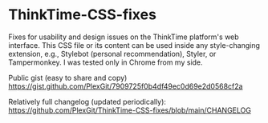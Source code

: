 # ThinkTime-CSS-fixes

Fixes for usability and design issues on the ThinkTime platform's web interface.
This CSS file or its content can be used inside any style-changing extension, e.g., Stylebot (personal recommendation), Styler, or Tampermonkey.
I was tested only in Chrome from my side.

Public gist (easy to share and copy)
https://gist.github.com/PlexGit/7909725f0b4df49ec0d69e2d0568cf2a

Relatively full changelog (updated periodically):
https://github.com/PlexGit/ThinkTime-CSS-fixes/blob/main/CHANGELOG
